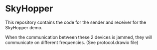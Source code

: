 # SkyHopper

This repository contains the code for the sender and receiver for the SkyHopper demo.

When the communication between these 2 devices is jammed, they will communicate on different frequencies. (See protocol.drawio file)